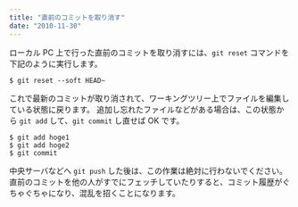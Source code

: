 ```yaml
---
title: "直前のコミットを取り消す"
date: "2010-11-30"
---
```


ローカル PC 上で行った直前のコミットを取り消すには、`git reset` コマンドを下記のように実行します。

~~~
$ git reset --soft HEAD~
~~~

これで最新のコミットが取り消されて、ワーキングツリー上でファイルを編集している状態に戻ります。
追加し忘れたファイルなどがある場合は、この状態から `git add` して、`git commit` し直せば OK です。

~~~
$ git add hoge1
$ git add hoge2
$ git commit
~~~

中央サーバなどへ `git push` した後は、この作業は絶対に行わないでください。
直前のコミットを他の人がすでにフェッチしていたりすると、コミット履歴がぐちゃぐちゃになり、混乱を招くことになります。

